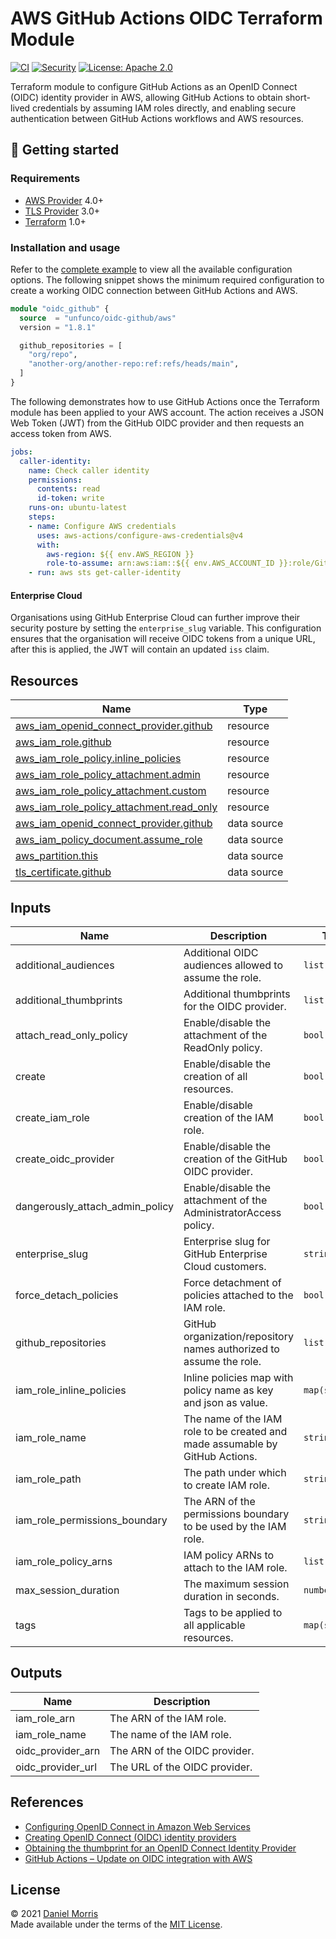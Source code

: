 # AWS GitHub Actions OIDC Terraform Module

[![CI](https://github.com/unfunco/terraform-aws-oidc-github/actions/workflows/ci.yaml/badge.svg)](https://github.com/unfunco/terraform-aws-oidc-github/actions/workflows/ci.yaml)
[![Security](https://github.com/unfunco/terraform-aws-oidc-github/actions/workflows/security.yaml/badge.svg)](https://github.com/unfunco/terraform-aws-oidc-github/actions/workflows/security.yaml)
[![License: Apache 2.0](https://img.shields.io/badge/License-Apache_2.0-purple.svg)](https://opensource.org/licenses/Apache-2.0)

Terraform module to configure GitHub Actions as an OpenID Connect (OIDC)
identity provider in AWS, allowing GitHub Actions to obtain short-lived
credentials by assuming IAM roles directly, and enabling secure authentication
between GitHub Actions workflows and AWS resources.

## 🔨 Getting started

### Requirements

- [AWS Provider] 4.0+
- [TLS Provider] 3.0+
- [Terraform] 1.0+

### Installation and usage

Refer to the [complete example] to view all the available configuration options.
The following snippet shows the minimum required configuration to create a
working OIDC connection between GitHub Actions and AWS.

```terraform
module "oidc_github" {
  source  = "unfunco/oidc-github/aws"
  version = "1.8.1"

  github_repositories = [
    "org/repo",
    "another-org/another-repo:ref:refs/heads/main",
  ]
}
```

The following demonstrates how to use GitHub Actions once the Terraform module
has been applied to your AWS account. The action receives a JSON Web Token (JWT)
from the GitHub OIDC provider and then requests an access token from AWS.

<!-- prettier-ignore -->
```yaml
jobs:
  caller-identity:
    name: Check caller identity
    permissions:
      contents: read
      id-token: write
    runs-on: ubuntu-latest
    steps:
    - name: Configure AWS credentials
      uses: aws-actions/configure-aws-credentials@v4
      with:
        aws-region: ${{ env.AWS_REGION }}
        role-to-assume: arn:aws:iam::${{ env.AWS_ACCOUNT_ID }}:role/GitHubActions
    - run: aws sts get-caller-identity
```

#### Enterprise Cloud

Organisations using GitHub Enterprise Cloud can further improve their security
posture by setting the `enterprise_slug` variable. This configuration ensures
that the organisation will receive OIDC tokens from a unique URL, after this is
applied, the JWT will contain an updated `iss` claim.

<!-- BEGIN_TF_DOCS -->

## Resources

| Name                                                                                                                                                 | Type        |
| ---------------------------------------------------------------------------------------------------------------------------------------------------- | ----------- |
| [aws_iam_openid_connect_provider.github](https://registry.terraform.io/providers/hashicorp/aws/latest/docs/resources/iam_openid_connect_provider)    | resource    |
| [aws_iam_role.github](https://registry.terraform.io/providers/hashicorp/aws/latest/docs/resources/iam_role)                                          | resource    |
| [aws_iam_role_policy.inline_policies](https://registry.terraform.io/providers/hashicorp/aws/latest/docs/resources/iam_role_policy)                   | resource    |
| [aws_iam_role_policy_attachment.admin](https://registry.terraform.io/providers/hashicorp/aws/latest/docs/resources/iam_role_policy_attachment)       | resource    |
| [aws_iam_role_policy_attachment.custom](https://registry.terraform.io/providers/hashicorp/aws/latest/docs/resources/iam_role_policy_attachment)      | resource    |
| [aws_iam_role_policy_attachment.read_only](https://registry.terraform.io/providers/hashicorp/aws/latest/docs/resources/iam_role_policy_attachment)   | resource    |
| [aws_iam_openid_connect_provider.github](https://registry.terraform.io/providers/hashicorp/aws/latest/docs/data-sources/iam_openid_connect_provider) | data source |
| [aws_iam_policy_document.assume_role](https://registry.terraform.io/providers/hashicorp/aws/latest/docs/data-sources/iam_policy_document)            | data source |
| [aws_partition.this](https://registry.terraform.io/providers/hashicorp/aws/latest/docs/data-sources/partition)                                       | data source |
| [tls_certificate.github](https://registry.terraform.io/providers/hashicorp/tls/latest/docs/data-sources/certificate)                                 | data source |

## Inputs

| Name                            | Description                                                                  | Type           | Default           | Required |
| ------------------------------- | ---------------------------------------------------------------------------- | -------------- | ----------------- | :------: |
| additional_audiences            | Additional OIDC audiences allowed to assume the role.                        | `list(string)` | `null`            |    no    |
| additional_thumbprints          | Additional thumbprints for the OIDC provider.                                | `list(string)` | `[]`              |    no    |
| attach_read_only_policy         | Enable/disable the attachment of the ReadOnly policy.                        | `bool`         | `false`           |    no    |
| create                          | Enable/disable the creation of all resources.                                | `bool`         | `true`            |    no    |
| create_iam_role                 | Enable/disable creation of the IAM role.                                     | `bool`         | `true`            |    no    |
| create_oidc_provider            | Enable/disable the creation of the GitHub OIDC provider.                     | `bool`         | `true`            |    no    |
| dangerously_attach_admin_policy | Enable/disable the attachment of the AdministratorAccess policy.             | `bool`         | `false`           |    no    |
| enterprise_slug                 | Enterprise slug for GitHub Enterprise Cloud customers.                       | `string`       | `""`              |    no    |
| force_detach_policies           | Force detachment of policies attached to the IAM role.                       | `bool`         | `false`           |    no    |
| github_repositories             | GitHub organization/repository names authorized to assume the role.          | `list(string)` | n/a               |   yes    |
| iam_role_inline_policies        | Inline policies map with policy name as key and json as value.               | `map(string)`  | `{}`              |    no    |
| iam_role_name                   | The name of the IAM role to be created and made assumable by GitHub Actions. | `string`       | `"GitHubActions"` |    no    |
| iam_role_path                   | The path under which to create IAM role.                                     | `string`       | `"/"`             |    no    |
| iam_role_permissions_boundary   | The ARN of the permissions boundary to be used by the IAM role.              | `string`       | `""`              |    no    |
| iam_role_policy_arns            | IAM policy ARNs to attach to the IAM role.                                   | `list(string)` | `[]`              |    no    |
| max_session_duration            | The maximum session duration in seconds.                                     | `number`       | `3600`            |    no    |
| tags                            | Tags to be applied to all applicable resources.                              | `map(string)`  | `{}`              |    no    |

## Outputs

| Name              | Description                   |
| ----------------- | ----------------------------- |
| iam_role_arn      | The ARN of the IAM role.      |
| iam_role_name     | The name of the IAM role.     |
| oidc_provider_arn | The ARN of the OIDC provider. |
| oidc_provider_url | The URL of the OIDC provider. |

<!-- END_TF_DOCS -->

## References

- [Configuring OpenID Connect in Amazon Web Services]
- [Creating OpenID Connect (OIDC) identity providers]
- [Obtaining the thumbprint for an OpenID Connect Identity Provider]
- [GitHub Actions – Update on OIDC integration with AWS]

## License

© 2021 [Daniel Morris](https://unfun.co)  
Made available under the terms of the [MIT License].

[aws provider]: https://registry.terraform.io/providers/hashicorp/aws/latest/docs
[complete example]: examples/complete
[configuring openid connect in amazon web services]: https://docs.github.com/en/actions/deployment/security-hardening-your-deployments/configuring-openid-connect-in-amazon-web-services
[creating openid connect (oidc) identity providers]: https://docs.aws.amazon.com/IAM/latest/UserGuide/id_roles_providers_create_oidc.html
[make]: https://www.gnu.org/software/make/
[mit license]: LICENSE.md
[obtaining the thumbprint for an openid connect identity provider]: https://docs.aws.amazon.com/IAM/latest/UserGuide/id_roles_providers_create_oidc_verify-thumbprint.html
[terraform]: https://www.terraform.io
[tls provider]: https://registry.terraform.io/providers/hashicorp/tls/latest/docs
[github actions – update on oidc integration with aws]: https://github.blog/changelog/2023-06-27-github-actions-update-on-oidc-integration-with-aws/
